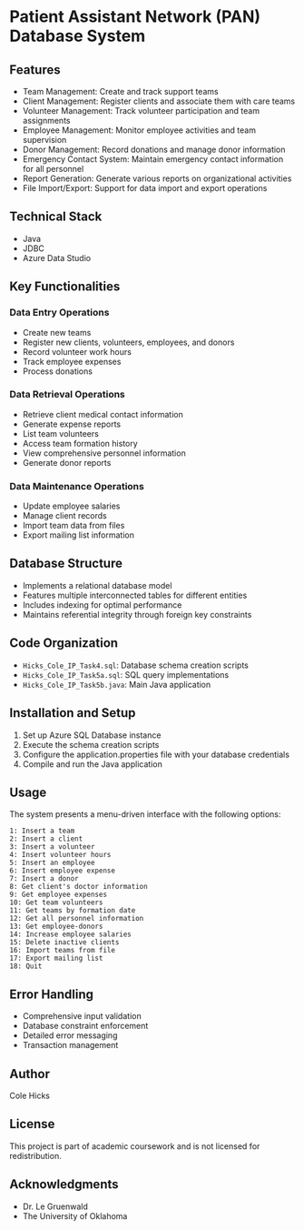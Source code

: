 # Patient Assistant Network (PAN) Database System

## Features

- Team Management: Create and track support teams
- Client Management: Register clients and associate them with care teams
- Volunteer Management: Track volunteer participation and team assignments
- Employee Management: Monitor employee activities and team supervision
- Donor Management: Record donations and manage donor information
- Emergency Contact System: Maintain emergency contact information for all personnel
- Report Generation: Generate various reports on organizational activities
- File Import/Export: Support for data import and export operations

## Technical Stack

- Java
- JDBC
- Azure Data Studio

## Key Functionalities

### Data Entry Operations

- Create new teams
- Register new clients, volunteers, employees, and donors
- Record volunteer work hours
- Track employee expenses
- Process donations

### Data Retrieval Operations

- Retrieve client medical contact information
- Generate expense reports
- List team volunteers
- Access team formation history
- View comprehensive personnel information
- Generate donor reports

### Data Maintenance Operations

- Update employee salaries
- Manage client records
- Import team data from files
- Export mailing list information

## Database Structure

- Implements a relational database model
- Features multiple interconnected tables for different entities
- Includes indexing for optimal performance
- Maintains referential integrity through foreign key constraints

## Code Organization

- `Hicks_Cole_IP_Task4.sql`: Database schema creation scripts
- `Hicks_Cole_IP_Task5a.sql`: SQL query implementations
- `Hicks_Cole_IP_Task5b.java`: Main Java application

## Installation and Setup

1. Set up Azure SQL Database instance
2. Execute the schema creation scripts
3. Configure the application.properties file with your database credentials
4. Compile and run the Java application

## Usage

The system presents a menu-driven interface with the following options:

```
1: Insert a team
2: Insert a client
3: Insert a volunteer
4: Insert volunteer hours
5: Insert an employee
6: Insert employee expense
7: Insert a donor
8: Get client's doctor information
9: Get employee expenses
10: Get team volunteers
11: Get teams by formation date
12: Get all personnel information
13: Get employee-donors
14: Increase employee salaries
15: Delete inactive clients
16: Import teams from file
17: Export mailing list
18: Quit
```

## Error Handling

- Comprehensive input validation
- Database constraint enforcement
- Detailed error messaging
- Transaction management

## Author

Cole Hicks

## License

This project is part of academic coursework and is not licensed for redistribution.

## Acknowledgments

- Dr. Le Gruenwald
- The University of Oklahoma
